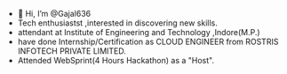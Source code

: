 - 👋 Hi, I’m @Gajal636
- Tech enthusiastst ,interested in discovering new skills.
- attendant at Institute of Engineering and Technology ,Indore(M.P.)
- have done Internship/Certification as CLOUD ENGINEER from ROSTRIS INFOTECH PRIVATE LIMITED.
- Attended WebSprint(4 Hours Hackathon) as a "Host".



<!---
Gajal636/Gajal636 is a ✨ special ✨ repository because its `README.md` (this file) appears on your GitHub profile.
You can click the Preview link to take a look at your changes.
--->
